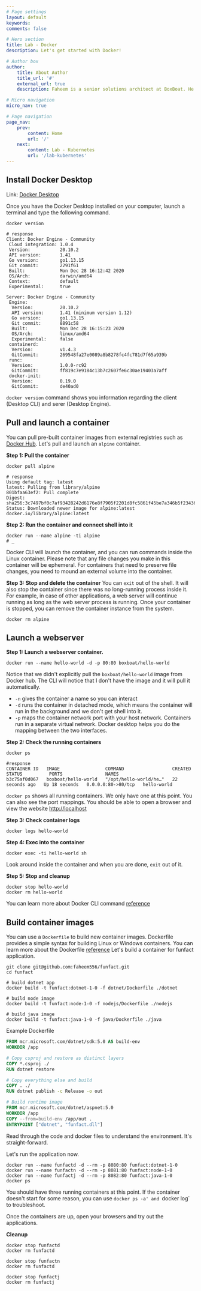 ```yaml
---
# Page settings
layout: default
keywords:
comments: false

# Hero section
title: Lab - Docker
description: Let's get started with Docker! 

# Author box
author:
    title: About Author
    title_url: '#'
    external_url: true
    description: Faheem is a senior solutions architect at BoxBoat. He's delivered projects n various clouds. Azure remains his favorite.

# Micro navigation
micro_nav: true

# Page navigation
page_nav:
    prev:
        content: Home
        url: '/'
    next:
        content: Lab - Kubernetes
        url: '/lab-kubernetes'
---
```


## Install Docker Desktop

Link: [Docker Desktop](https://www.docker.com/products/docker-desktop)

Once you have the Docker Desktop installed on your computer, launch a terminal and type the following command.

```shell
docker version

# response
Client: Docker Engine - Community
 Cloud integration: 1.0.4
 Version:           20.10.2
 API version:       1.41
 Go version:        go1.13.15
 Git commit:        2291f61
 Built:             Mon Dec 28 16:12:42 2020
 OS/Arch:           darwin/amd64
 Context:           default
 Experimental:      true

Server: Docker Engine - Community
 Engine:
  Version:          20.10.2
  API version:      1.41 (minimum version 1.12)
  Go version:       go1.13.15
  Git commit:       8891c58
  Built:            Mon Dec 28 16:15:23 2020
  OS/Arch:          linux/amd64
  Experimental:     false
 containerd:
  Version:          v1.4.3
  GitCommit:        269548fa27e0089a8b8278fc4fc781d7f65a939b
 runc:
  Version:          1.0.0-rc92
  GitCommit:        ff819c7e9184c13b7c2607fe6c30ae19403a7aff
 docker-init:
  Version:          0.19.0
  GitCommit:        de40ad0
```

`docker version` command shows you information regarding the client (Desktop CLI) and serer (Desktop Engine).

## Pull and launch a container
You can pull pre-built container images from external registries such as [Docker Hub](https://hub.docker.com). Let's pull and launch an `alpine` container.

**Step 1: Pull the container**
```shell
docker pull alpine

# response
Using default tag: latest
latest: Pulling from library/alpine
801bfaa63ef2: Pull complete 
Digest: sha256:3c7497bf0c7af93428242d6176e8f7905f2201d8fc5861f45be7a346b5f23436
Status: Downloaded newer image for alpine:latest
docker.io/library/alpine:latest
```

**Step 2: Run the container and connect shell into it**
```shell
docker run --name alpine -ti alpine
# _
```
Docker CLI will launch the container, and you can run commands inside the Linux container. Please note that any file changes you make in this container will be ephemeral. For containers that need to preserve file changes, you need to mound an external volume into the container.

**Step 3: Stop and delete the container**
You can `exit` out of the shell. It will also stop the container since there was no long-running process inside it. For example, in case of other applications, a web server will continue running as long as the web server process is running. Once your container is stopped, you can remove the container instance from the system.

```shell
docker rm alpine
```

## Launch a webserver

**Step 1: Launch a webserver container.**

```shell
docker run --name hello-world -d -p 80:80 boxboat/hello-world
```

Notice that we didn't explicitly pull the `boxboat/hello-world` image from Docker hub. The CLI will notice that I don't have the image and it will pull it automatically.
 
 * `-n` gives the container a name so you can interact 
 * `-d` runs the container in detached mode, which means the container will run in the background and we don't get shell into it.
 * `-p` maps the container network port with your host network. Containers run in a separate virtual network. Docker desktop helps you do the mapping between the two interfaces.

 **Step 2: Check the running containers**
 
 ```shell
 docker ps

 #response
 CONTAINER ID   IMAGE                 COMMAND                  CREATED          STATUS          PORTS                NAMES
b3c75af0d067   boxboat/hello-world   "/opt/hello-world/he…"   22 seconds ago   Up 18 seconds   0.0.0.0:80->80/tcp   hello-world
```
`docker ps` shows all running containers. We only have one at this point. You can also see the port mappings. You should be able to open a browser and view the website [http://localhost](http://localhost:80)

**Step 3: Check container logs**
```shell
docker logs hello-world
```

**Step 4: Exec into the container**
```shell
docker exec -ti hello-world sh
```
Look around inside the container and when you are done, `exit` out of it.

**Step 5: Stop and cleanup**
```shell
docker stop hello-world
docker rm hello-world
```

You can learn more about Docker CLI command [reference](https://docs.docker.com/engine/reference/commandline/docker/)

## Build container images

You can use a `Dockerfile` to build new container images. Dockerfile provides a simple syntax for building Linux or Windows containers. You can learn more about the Dockerfile [reference](https://docs.docker.com/engine/reference/builder/) Let's build a container for funfact application.

```shell
git clone git@github.com:faheem556/funfact.git
cd funfact

# build dotnet app
docker build -t funfact:dotnet-1-0 -f dotnet/Dockerfile ./dotnet

# build node image
docker build -t funfact:node-1-0 -f nodejs/Dockerfile ./nodejs

# build java image
docker build -t funfact:java-1-0 -f java/Dockerfile ./java
```

Example Dockerfile
```dockerfile
FROM mcr.microsoft.com/dotnet/sdk:5.0 AS build-env
WORKDIR /app

# Copy csproj and restore as distinct layers
COPY *.csproj ./
RUN dotnet restore

# Copy everything else and build
COPY . ./
RUN dotnet publish -c Release -o out

# Build runtime image
FROM mcr.microsoft.com/dotnet/aspnet:5.0
WORKDIR /app
COPY --from=build-env /app/out .
ENTRYPOINT ["dotnet", "funfact.dll"]
```


Read through the code and docker files to understand the environment. It's straight-forward.

Let's run the application now.

```shell
docker run --name funfactd -d --rm -p 8080:80 funfact:dotnet-1-0 
docker run --name funfactn -d --rm -p 8081:80 funfact:node-1-0 
docker run --name funfactj -d --rm -p 8082:80 funfact:java-1-0 
docker ps
```

You should have three running containers at this point. If the container doesn't start for some reason, you can use `docker ps -a' and `docker log` to troubleshoot.

Once the containers are up, open your browsers and try out the applications.

**Cleanup**
```shell
docker stop funfactd
docker rm funfactd

docker stop funfactn
docker rm funfactd

docker stop funfactj
docker rm funfactj
```
